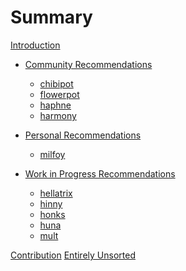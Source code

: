 # Summary

[Introduction](./introduction.md)

- [Community Recommendations]()
    - [chibipot](./recommendations/chibipot.md)
    - [flowerpot](./recommendations/flowerpot.md)
    - [haphne](./recommendations/haphne.md)
    - [harmony](./recommendations/harmony.md)

- [Personal Recommendations]()
    - [milfoy](./recommendations/milfoy.md)

- [Work in Progress Recommendations]()
    - [hellatrix](./recommendations/hellatrix.md)
    - [hinny](./recommendations/hinny.md)
    - [honks](./recommendations/honks.md)
    - [huna](./recommendations/huna.md)
    - [mult](./recommendations/mult.md)

[Contribution](./contribution.md)
[Entirely Unsorted](./unsorted.md)
